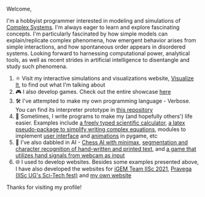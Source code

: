 Welcome,

I'm a hobbyist programmer interested in modeling and simulations of [Complex Systems](https://en.wikipedia.org/wiki/Complex_system). I'm always eager to learn and explore fascinating concepts. I'm particularly fascinated by how simple models can explain/replicate complex phenomena, how emergent behavior arises from simple interactions, and how spontaneous order appears in disordered systems. Looking forward to harnessing computational power, analytical tools, as well as recent strides in artificial intelligence to disentangle and study such phenomena.

1) ⚛️ Visit my interactive simulations and visualizations website, [Visualize It](https://visualize-it.github.io/), to find out what I'm talking about
2) 🎮 I also develop games. Check out the entire showcase [here](https://chanrt.github.io/gamedev.html)
3) 🛠️ I've attempted to make my own programming language - Verbose. You can find its interpreter prototype in [this repository](https://github.com/chanrt/verbose-interpreter-python)
4) 🤎 Sometimes, I write programs to make my (and hopefully others') life easier. Examples include [a freely typed scientific calculator](http://online-calculator.glitch.me/), [a latex pseudo-package to simplify writing complex equations](https://github.com/chanrt/simple-latex), modules to implement [user interface](https://github.com/chanrt/pygame-ui) and [animations](https://github.com/chanrt/pygame-ui) in pygame, etc
5) 🤖 I've also dabbled in AI - [Chess AI with minimax](https://github.com/chanrt/chess-ai), [segmentation and character recognition of hand-written and printed text](https://github.com/chanrt/image-segmentation-ocr), and [a game that utilizes hand signals from webcam as input](https://github.com/chanrt/infinity-run)
6) 🌐 I used to develop websites. Besides some examples presented above, I have also developed the websites for [iGEM Team IISc 2021](https://2021.igem.org/Team:IISc-Bangalore), [Pravega (IISc UG's Sci-Tech fest)](https://www.pravega.org/) and [my own website](https://chanrt.github.io/)

Thanks for visiting my profile!
